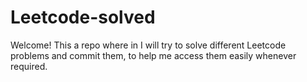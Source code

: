 # Leetcode-solved

Welcome! This a repo where in I will try to solve different Leetcode problems and commit them, to help me access them easily whenever required. 
